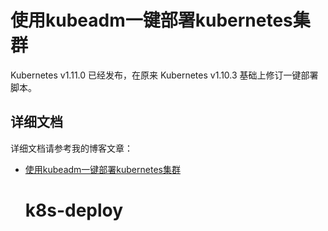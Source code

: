 

# 使用kubeadm一键部署kubernetes集群



Kubernetes v1.11.0 已经发布，在原来 Kubernetes v1.10.3 基础上修订一键部署脚本。



## 详细文档



详细文档请参考我的博客文章：

* [使用kubeadm一键部署kubernetes集群](https://blog.csdn.net/nklinsirui/article/details/80602724)

  # k8s-deploy
